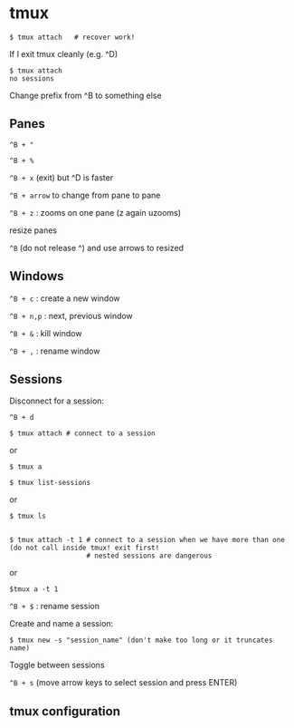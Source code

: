 # tmux

    $ tmux attach   # recover work!

If I exit tmux cleanly (e.g. ^D)

    $ tmux attach
    no sessions


Change prefix from ^B to something else

## Panes

`^B + "`

`^B + %`

`^B + x` (exit) but ^D is faster

`^B + arrow` to change from pane to pane

`^B + z` : zooms on one pane (z again uzooms)

resize panes

`^B` (do not release ^) and use arrows to resized

## Windows

`^B + c` : create a new window

`^B + n,p` : next, previous window 

`^B + &` : kill window

`^B + ,` : rename window

## Sessions

Disconnect for a session:

`^B + d`

    $ tmux attach # connect to a session

or

    $ tmux a

    $ tmux list-sessions

or

    $ tmux ls


    $ tmux attach -t 1 # connect to a session when we have more than one (do not call inside tmux! exit first!
                       # nested sessions are dangerous
or

    $tmux a -t 1

`^B + $` : rename session

Create and name a session:

    $ tmux new -s "session_name" (don't make too long or it truncates name)

Toggle between sessions


`^B + s` (move arrow keys to select session and press ENTER)


## tmux configuration

